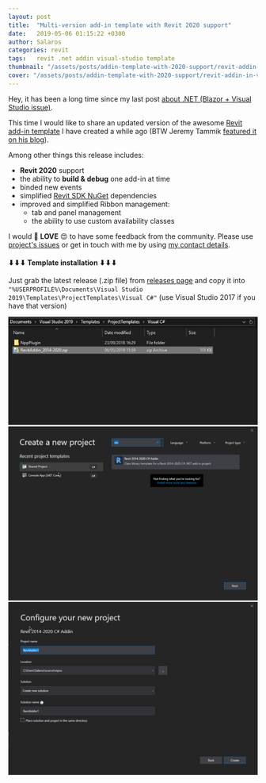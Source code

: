 ```yaml
---
layout: post
title:  "Multi-version add-in template with Revit 2020 support"
date:   2019-05-06 01:15:22 +0300
author: Salaros
categories: revit
tags:	revit .net addin visual-studio template
thumbnail: "/assets/posts/addin-template-with-2020-support/revit-addin-in-vs-debug-thumbnail.png"
cover: "/assets/posts/addin-template-with-2020-support/revit-addin-in-vs-debug.png"
---
```


Hey, it has been a long time since my last post [about .NET (Blazor + Visual Studio issue)](/dotnet/2019/02/17/blazor-cannot-identify-bin-folder).

This time I would like to share an updated version of the awesome [Revit add-in template](https://github.com/Equipple/vs-templates-revit-addin) I have created a while ago (BTW Jeremy Tammik [featured it on his blog](https://thebuildingcoder.typepad.com/blog/2018/07/vacation-and-multi-version-revit-add-in-template.html#2)).

Among other things this release includes:

* **Revit 2020** support
* the ability to **build & debug** one add-in at time
* binded new events
* simplified [Revit SDK NuGet](https://www.nuget.org/packages/Autodesk.Revit.SDK/) dependencies
* improved and simplified Ribbon management:
  * tab and panel management
  * the ability to use custom availability classes

I would 💖 **LOVE** 😍 to have some feedback from the community. Please use [project's issues](https://github.com/Equipple/vs-templates-revit-addin/issues) or get in touch with me by using [my contact details](/about-me).


#### ⬇⬇⬇ Template installation ⬇⬇⬇

Just grab the latest release (.zip file) from [releases page](https://github.com/Equipple/vs-templates-revit-addin/releases) and copy it into 
`"%USERPROFILE%\Documents\Visual Studio 2019\Templates\ProjectTemplates\Visual C#"` (use Visual Studio 2017 if you have that version)

<a href="/assets/posts/addin-template-with-2020-support/revit-addin-in-template-folder.png" data-lightbox="new-project" data-title="Template folder">
  <img src="/assets/posts/addin-template-with-2020-support/revit-addin-in-template-folder.png" title="Template folder">
</a>

<a href="/assets/posts/addin-template-with-2020-support/new-project-item-1.png" data-lightbox="new-project" data-title="New project dialog">
  <img src="/assets/posts/addin-template-with-2020-support/new-project-item-1.png" title="New project dialog">
</a>

<a href="/assets/posts/addin-template-with-2020-support/new-project-item-2.png" data-lightbox="new-project" data-title="New project dialog">
  <img src="/assets/posts/addin-template-with-2020-support/new-project-item-2.png" title="New project dialog">
</a>
